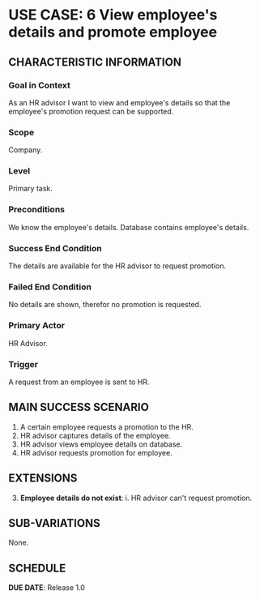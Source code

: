 # USE CASE: 6 View employee's details and promote employee

## CHARACTERISTIC INFORMATION

### Goal in Context

As an HR advisor I want to view and employee's details so that the employee's promotion request can be supported.

### Scope

Company.

### Level

Primary task.

### Preconditions

We know the employee's details. Database contains employee's details.

### Success End Condition

The details are available for the HR advisor to request promotion.

### Failed End Condition

No details are shown, therefor no promotion is requested.

### Primary Actor

HR Advisor.

### Trigger

A request from an employee is sent to HR.

## MAIN SUCCESS SCENARIO

1. A certain employee requests a promotion to the HR.
2. HR advisor captures details of the employee.
3. HR advisor views employee details on database.
4. HR advisor requests promotion for employee.

## EXTENSIONS

3. **Employee details do not exist**:
    i. HR advisor can't request promotion.


## SUB-VARIATIONS

None.

## SCHEDULE

**DUE DATE**: Release 1.0